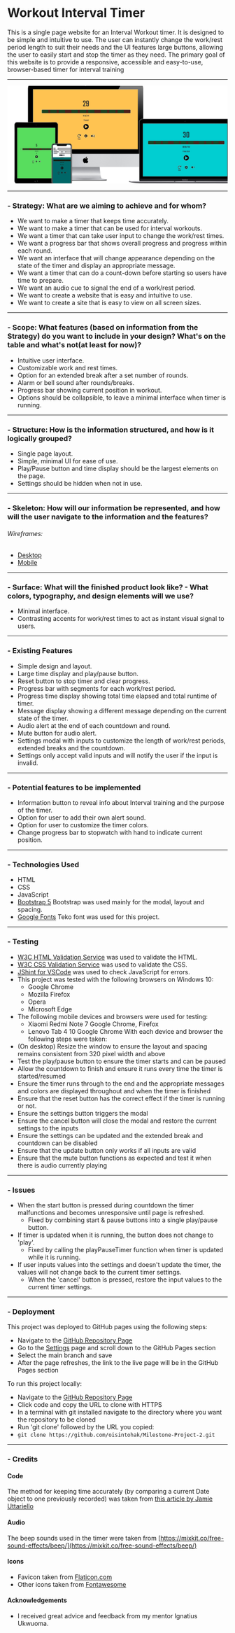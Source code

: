 # Workout Interval Timer
This is a single page website for an Interval Workout timer. It is designed to be simple and intuitive to use.
The user can instantly change the work/rest period length to suit their needs and the UI features large buttons, allowing the user to easily start and stop the timer as they need. The primary goal of this website is to provide a responsive, accessible and easy-to-use, browser-based timer for interval training

---

![Multi Device Website Mockup](wireframes/mockup.jpg)

---

### - Strategy: What are we aiming to achieve and for whom?
- We want to make a timer that keeps time accurately.
- We want to make a timer that can be used for interval workouts.
- We want a timer that can take user input to change the work/rest times.
- We want a progress bar that shows overall progress and progress within each round.
- We want an interface that will change appearance depending on the state of the timer and display an appropriate message.
- We want a timer that can do a count-down before starting so users have time to prepare.
- We want an audio cue to signal the end of a work/rest period.
- We want to create a website that is easy and intuitive to use.
- We want to create a site that is easy to view on all screen sizes.

---

### - Scope: What features (based on information from the Strategy) do you want to include in your design? What's on the table and what's not(at least for now)?
- Intuitive user interface.
- Customizable work and rest times.
- Option for an extended break after a set number of rounds.
- Alarm or bell sound after rounds/breaks.
- Progress bar showing current position in workout.
- Options should be collapsible, to leave a minimal interface when timer is running.

---

### - Structure: How is the information structured, and how is it logically grouped?
- Single page layout.
- Simple, minimal UI for ease of use.
- Play/Pause button and time display should be the largest elements on the page.
- Settings should be hidden when not in use.

---

### - Skeleton: How will our information be represented, and how will the user navigate to the information and the features?
###### Wireframes:
- [Desktop](wireframes/desktop.png)
- [Mobile](wireframes/mobile.png)

---

### - Surface: What will the finished product look like? - What colors, typography, and design elements will we use?
- Minimal interface.
- Contrasting accents for work/rest times to act as instant visual signal to users.

---

### - Existing Features
 - Simple design and layout.
 - Large time display and play/pause button.
 - Reset button to stop timer and clear progress.
 - Progress bar with segments for each work/rest period.
 - Progress time display showing total time elapsed and total runtime of timer.
 - Message display showing a different message depending on the current state of the timer.
 - Audio alert at the end of each countdown and round.
 - Mute button for audio alert.
 - Settings modal with inputs to customize the length of work/rest periods, extended breaks and the countdown.
 - Settings only accept valid inputs and will notify the user if the input is invalid.

---

### - Potential features to be implemented
  - Information button to reveal info about Interval training and the purpose of the timer.
  - Option for user to add their own alert sound.
  - Option for user to customize the timer colors.
  - Change progress bar to stopwatch with hand to indicate current position.

---

### - Technologies Used
 - HTML
 - CSS
 - JavaScript
 - [Bootstrap 5](https://getbootstrap.com/docs/5.0/getting-started/introduction/) Bootstrap was used mainly for the modal, layout and spacing.
 - [Google Fonts](https://fonts.google.com/specimen/Teko?preview.text=35%20Paused&preview.text_type=custom&sidebar.open=true&selection.family=Teko) Teko font was used for this project.

---

### - Testing
- [W3C HTML Validation Service](https://validator.w3.org/) was used to validate the HTML.
- [W3C CSS Validation Service](https://jigsaw.w3.org/css-validator/) was used to validate the CSS.
- [JShint for VSCode](https://marketplace.visualstudio.com/items?itemName=dbaeumer.jshint) was used to check JavaScript for errors.
 - This project was tested with the following browsers on Windows 10:
    - Google Chrome
    - Mozilla Firefox
    - Opera
    - Microsoft Edge
  - The following mobile devices and browsers were used for testing:
    - Xiaomi Redmi Note 7 Google Chrome, Firefox
    - Lenovo Tab 4 10 Google Chrome
  With each device and browser the following steps were taken:
  - (On desktop) Resize the window to ensure the layout and spacing remains consistent from 320 pixel width and above
  - Test the play/pause button to ensure the timer starts and can be paused
  - Allow the countdown to finish and ensure it runs every time the timer is started/resumed
  - Ensure the timer runs through to the end and the appropriate messages and colors are displayed throughout and when the timer is finished
  - Ensure that the reset button has the correct effect if the timer is running or not.
  - Ensure the settings button triggers the modal
  - Ensure the cancel button will close the modal and restore the current settings to the inputs
  - Ensure the settings can be updated and the extended break and countdown can be disabled
  - Ensure that the update button only works if all inputs are valid
  - Ensure that the mute button functions as expected and test it when there is audio currently playing

---

### - Issues
 - When the start button is pressed during countdown the timer malfunctions and becomes unresponsive until page is refreshed.
   - Fixed by combining start & pause buttons into a single play/pause button.
 - If timer is updated when it is running, the button does not change to 'play'.
   - Fixed by calling the playPauseTimer function when timer is updated while it is running.
 - If user inputs values into the settings and doesn't update the timer, the values will not change back to the current timer settings.
    - When the 'cancel' button is pressed, restore the input values to the current timer settings.

---

### - Deployment
This project was deployed to GitHub pages using the following steps:

 - Navigate to the [GitHub Repository Page](https://github.com/oisintohak/Milestone-Project-2)
 - Go to the [Settings](https://github.com/oisintohak/Milestone-Project-2/settings) page and scroll down to the GitHub Pages section
 - Select the main branch and save
 - After the page refreshes, the link to the live page will be in the GitHub Pages section

To run this project locally:
 - Navigate to the [GitHub Repository Page](https://github.com/oisintohak/Milestone-Project-2)
 - Click code and copy the URL to clone with HTTPS
 - In a terminal with git installed navigate to the directory where you want the repository to be cloned
 - Run 'git clone' followed by the URL you copied:
 - ```git clone https://github.com/oisintohak/Milestone-Project-2.git```

---

### - Credits
####  Code
The method for keeping time accurately (by comparing a current Date object to one previously recorded) was taken from [this article by Jamie Uttariello](https://olinations.medium.com/an-accurate-vanilla-js-stopwatch-script-56ceb5c6f45b)

####  Audio
The beep sounds used in the timer were taken from 
[https://mixkit.co/free-sound-effects/beep/](https://mixkit.co/free-sound-effects/beep/)

####  Icons
  -  Favicon taken from [Flaticon.com](https://www.flaticon.com/)
  -  Other icons taken from [Fontawesome](https://fontawesome.com/)

#### Acknowledgements
  - I received great advice and feedback from my mentor Ignatius Ukwuoma.